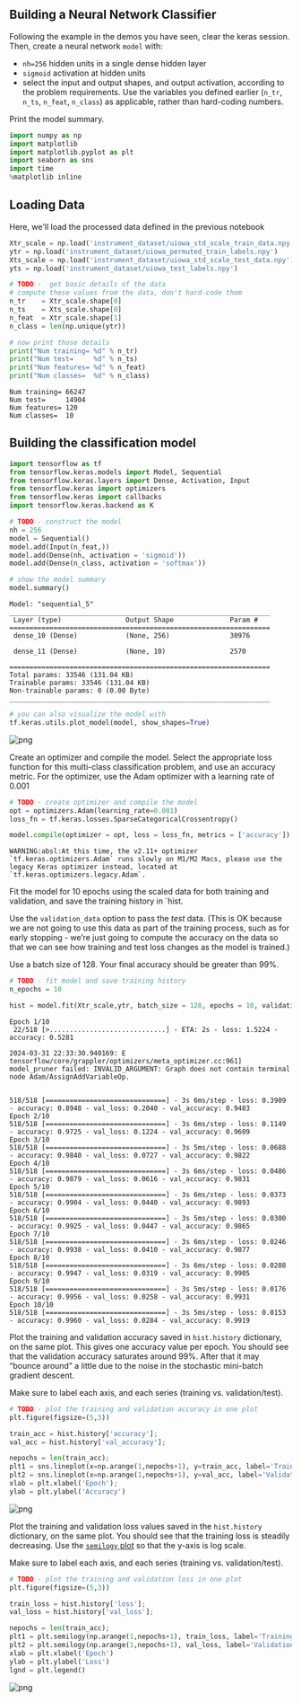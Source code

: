## Building a Neural Network Classifier

Following the example in the demos you have seen, clear the keras session. Then, create a neural network `model` with:

-   `nh=256` hidden units in a single dense hidden layer
-   `sigmoid` activation at hidden units
-   select the input and output shapes, and output activation, according to the problem requirements. Use the variables you defined earlier (`n_tr`, `n_ts`, `n_feat`, `n_class`) as applicable, rather than hard-coding numbers.

Print the model summary.


```python
import numpy as np
import matplotlib
import matplotlib.pyplot as plt
import seaborn as sns
import time
%matplotlib inline
```

## Loading Data

Here, we'll load the processed data defined in the previous notebook


```python
Xtr_scale = np.load('instrument_dataset/uiowa_std_scale_train_data.npy')
ytr = np.load('instrument_dataset/uiowa_permuted_train_labels.npy')
Xts_scale = np.load('instrument_dataset/uiowa_std_scale_test_data.npy')
yts = np.load('instrument_dataset/uiowa_test_labels.npy')
```


```python
# TODO -  get basic details of the data
# compute these values from the data, don't hard-code them
n_tr    = Xtr_scale.shape[0]
n_ts    = Xts_scale.shape[0]
n_feat  = Xtr_scale.shape[1]
n_class = len(np.unique(ytr))
```


```python
# now print those details
print("Num training= %d" % n_tr)
print("Num test=     %d" % n_ts)
print("Num features= %d" % n_feat)
print("Num classes=  %d" % n_class)
```

    Num training= 66247
    Num test=     14904
    Num features= 120
    Num classes=  10


## Building the classification model


```python
import tensorflow as tf
from tensorflow.keras.models import Model, Sequential
from tensorflow.keras.layers import Dense, Activation, Input
from tensorflow.keras import optimizers
from tensorflow.keras import callbacks
import tensorflow.keras.backend as K
```


```python
# TODO - construct the model
nh = 256
model = Sequential()
model.add(Input(n_feat,))
model.add(Dense(nh, activation = 'sigmoid'))
model.add(Dense(n_class, activation = 'softmax'))

```


```python
# show the model summary
model.summary()
```

    Model: "sequential_5"
    _________________________________________________________________
     Layer (type)                Output Shape              Param #   
    =================================================================
     dense_10 (Dense)            (None, 256)               30976     
                                                                     
     dense_11 (Dense)            (None, 10)                2570      
                                                                     
    =================================================================
    Total params: 33546 (131.04 KB)
    Trainable params: 33546 (131.04 KB)
    Non-trainable params: 0 (0.00 Byte)
    _________________________________________________________________



```python
# you can also visualize the model with
tf.keras.utils.plot_model(model, show_shapes=True)
```




    
![png](output_10_0.png)
    



Create an optimizer and compile the model. Select the appropriate loss function for this multi-class classification problem, and use an accuracy metric. For the optimizer, use the Adam optimizer with a learning rate of 0.001


```python
# TODO - create optimizer and compile the model
opt = optimizers.Adam(learning_rate=0.001)
loss_fn = tf.keras.losses.SparseCategoricalCrossentropy()

model.compile(optimizer = opt, loss = loss_fn, metrics = ['accuracy'])
```

    WARNING:absl:At this time, the v2.11+ optimizer `tf.keras.optimizers.Adam` runs slowly on M1/M2 Macs, please use the legacy Keras optimizer instead, located at `tf.keras.optimizers.legacy.Adam`.


Fit the model for 10 epochs using the scaled data for both training and validation, and save the training history in \`hist.

Use the `validation_data` option to pass the *test* data. (This is OK because we are not going to use this data as part of the training process, such as for early stopping - we’re just going to compute the accuracy on the data so that we can see how training and test loss changes as the model is trained.)

Use a batch size of 128. Your final accuracy should be greater than 99%.


```python
# TODO - fit model and save training history
n_epochs = 10

hist = model.fit(Xtr_scale,ytr, batch_size = 128, epochs = 10, validation_data=(Xts_scale, yts))
```

    Epoch 1/10
     22/518 [>.............................] - ETA: 2s - loss: 1.5224 - accuracy: 0.5281

    2024-03-31 22:33:30.940169: E tensorflow/core/grappler/optimizers/meta_optimizer.cc:961] model_pruner failed: INVALID_ARGUMENT: Graph does not contain terminal node Adam/AssignAddVariableOp.


    518/518 [==============================] - 3s 6ms/step - loss: 0.3909 - accuracy: 0.8948 - val_loss: 0.2040 - val_accuracy: 0.9483
    Epoch 2/10
    518/518 [==============================] - 3s 6ms/step - loss: 0.1149 - accuracy: 0.9725 - val_loss: 0.1224 - val_accuracy: 0.9609
    Epoch 3/10
    518/518 [==============================] - 3s 5ms/step - loss: 0.0688 - accuracy: 0.9840 - val_loss: 0.0727 - val_accuracy: 0.9822
    Epoch 4/10
    518/518 [==============================] - 3s 6ms/step - loss: 0.0486 - accuracy: 0.9879 - val_loss: 0.0616 - val_accuracy: 0.9831
    Epoch 5/10
    518/518 [==============================] - 3s 6ms/step - loss: 0.0373 - accuracy: 0.9904 - val_loss: 0.0440 - val_accuracy: 0.9893
    Epoch 6/10
    518/518 [==============================] - 3s 5ms/step - loss: 0.0300 - accuracy: 0.9925 - val_loss: 0.0447 - val_accuracy: 0.9865
    Epoch 7/10
    518/518 [==============================] - 3s 6ms/step - loss: 0.0246 - accuracy: 0.9938 - val_loss: 0.0410 - val_accuracy: 0.9877
    Epoch 8/10
    518/518 [==============================] - 3s 6ms/step - loss: 0.0208 - accuracy: 0.9947 - val_loss: 0.0319 - val_accuracy: 0.9905
    Epoch 9/10
    518/518 [==============================] - 3s 5ms/step - loss: 0.0176 - accuracy: 0.9956 - val_loss: 0.0258 - val_accuracy: 0.9931
    Epoch 10/10
    518/518 [==============================] - 3s 5ms/step - loss: 0.0153 - accuracy: 0.9960 - val_loss: 0.0284 - val_accuracy: 0.9919


Plot the training and validation accuracy saved in `hist.history` dictionary, on the same plot. This gives one accuracy value per epoch. You should see that the validation accuracy saturates around 99%. After that it may “bounce around” a little due to the noise in the stochastic mini-batch gradient descent.

Make sure to label each axis, and each series (training vs. validation/test).


```python
# TODO - plot the training and validation accuracy in one plot
plt.figure(figsize=(5,3))

train_acc = hist.history['accuracy'];
val_acc = hist.history['val_accuracy'];

nepochs = len(train_acc);
plt1 = sns.lineplot(x=np.arange(1,nepochs+1), y=train_acc, label='Training accuracy');
plt2 = sns.lineplot(x=np.arange(1,nepochs+1), y=val_acc, label='Validation accuracy');
xlab = plt.xlabel('Epoch');
ylab = plt.ylabel('Accuracy')
```


    
![png](output_16_0.png)
    


Plot the training and validation loss values saved in the `hist.history` dictionary, on the same plot. You should see that the training loss is steadily decreasing. Use the [`semilogy` plot](https://matplotlib.org/stable/api/_as_gen/matplotlib.pyplot.semilogy.html) so that the y-axis is log scale.

Make sure to label each axis, and each series (training vs. validation/test).


```python
# TODO - plot the training and validation loss in one plot
plt.figure(figsize=(5,3))

train_loss = hist.history['loss'];
val_loss = hist.history['val_loss'];

nepochs = len(train_acc);
plt1 = plt.semilogy(np.arange(1,nepochs+1), train_loss, label='Training loss');
plt2 = plt.semilogy(np.arange(1,nepochs+1), val_loss, label='Validation loss');
xlab = plt.xlabel('Epoch')
ylab = plt.ylabel('Loss')
lgnd = plt.legend()
```


    
![png](output_18_0.png)
    

